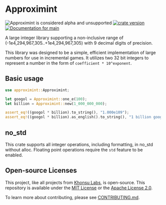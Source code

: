 # Approximint

<!-- This file is generated by `rustme`. Ensure you're editing the source in the .rustme/ directory --!>
<!-- markdownlint-disable first-line-h1 -->

![Approximint is considered alpha and unsupported](https://img.shields.io/badge/status-alpha-orange)
[![crate version](https://img.shields.io/crates/v/approximint.svg)](https://crates.io/crates/approximint)
[![Documentation for `main`](https://img.shields.io/badge/docs-main-informational)](https://cushy.rs/main/docs/cushy/)

A large integer library supporting a non-inclusive range of
(-1e4,294,967,305..+1e4,294,967,305) with 9 decimal digits of precision.

This library was designed to be a simple, efficient implementation of large
numbers for use in incremental games. It utilizes two 32 bit integers to
represent a number in the form of `coefficient * 10^exponent`.

## Basic usage

```rust
use approximint::Approximint;

let googol = Approximint::one_e(100);
let billion = Approximint::new(1_000_000_000);

assert_eq!((googol * billion).to_string(), "1.000e109");
assert_eq!((googol * billion).as_english().to_string(), "1 billion googol");
```

## no_std

This crate supports all integer operations, including formatting, in no_std
without alloc. Floating point operations require the `std` feature to be
enabled.

## Open-source Licenses

This project, like all projects from [Khonsu Labs](https://khonsulabs.com/), is open-source.
This repository is available under the [MIT License](./LICENSE-MIT) or the
[Apache License 2.0](./LICENSE-APACHE).

To learn more about contributing, please see [CONTRIBUTING.md](./CONTRIBUTING.md).
